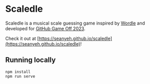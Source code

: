 # Scaledle

Scaledle is a musical scale guessing game inspired by
[Wordle](https://www.nytimes.com/games/wordle/)
and developed for [GitHub Game Off 2023](https://itch.io/jam/game-off-2023).

Check it out at [https://seanyeh.github.io/scaledle](https://seanyeh.github.io/scaledle)!

## Running locally

```
npm install
npm run serve
```

